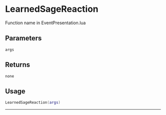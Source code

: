 # LearnedSageReaction
Function name in EventPresentation.lua
## Parameters
`args`
## Returns
`none`
## Usage
```lua
LearnedSageReaction(args)
```
---
